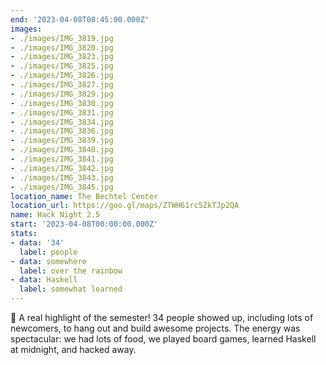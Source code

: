 ```yaml
---
end: '2023-04-08T08:45:00.000Z'
images:
- ./images/IMG_3819.jpg
- ./images/IMG_3820.jpg
- ./images/IMG_3823.jpg
- ./images/IMG_3825.jpg
- ./images/IMG_3826.jpg
- ./images/IMG_3827.jpg
- ./images/IMG_3829.jpg
- ./images/IMG_3830.jpg
- ./images/IMG_3831.jpg
- ./images/IMG_3834.jpg
- ./images/IMG_3836.jpg
- ./images/IMG_3839.jpg
- ./images/IMG_3840.jpg
- ./images/IMG_3841.jpg
- ./images/IMG_3842.jpg
- ./images/IMG_3843.jpg
- ./images/IMG_3845.jpg
location_name: The Bechtel Center
location_url: https://goo.gl/maps/ZTWH61rc5ZkTJp2QA
name: Hack Night 2.5
start: '2023-04-08T00:00:00.000Z'
stats:
- data: '34'
  label: people
- data: somewhere
  label: over the rainbow
- data: Haskell
  label: somewhat learned
---
```


🌈 A real highlight of the semester! 34 people showed up, including lots of newcomers, to hang out and build awesome projects. The energy was spectacular: we had lots of food, we played board games, learned Haskell at midnight, and hacked away.